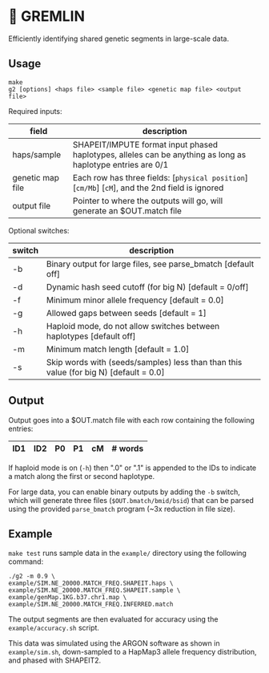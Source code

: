 # :herb: GREMLIN

Efficiently identifying shared genetic segments in large-scale data.

## Usage

```
make
g2 [options] <haps file> <sample file> <genetic map file> <output file>
```

Required inputs:

| field | description |
| --- | --- |
| haps/sample | SHAPEIT/IMPUTE format input phased haplotypes, alleles can be anything as long as haplotype entries are 0/1 |
| genetic map file | Each row has three fields: [`physical position`] [`cm/Mb`] [`cM`], and the 2nd field is ignored |
| output file | Pointer to where the outputs will go, will generate an $OUT.match file |

Optional switches:

| switch | description |
| --- | --- |
| -b | Binary output for large files, see parse_bmatch [default off] |
| -d | Dynamic hash seed cutoff (for big N) [default = 0/off] |
| -f | Minimum minor allele frequency [default = 0.0] |
| -g | Allowed gaps between seeds [default = 1] |
| -h | Haploid mode, do not allow switches between haplotypes [default off] |
| -m | Minimum match length [default = 1.0] |
| -s | Skip words with (seeds/samples) less than than this value (for big N) [default = 0.0] |

## Output

Output goes into a $OUT.match file with each row containing the following entries:

| ID1 | ID2 | P0 | P1 | cM | # words |
| --- | --- | --- | --- | --- | --- |

If haploid mode is on (`-h`) then ".0" or ".1" is appended to the IDs to indicate a match along the first or second haplotype.

For large data, you can enable binary outputs by adding the `-b` switch, which will generate three files (`$OUT.bmatch/bmid/bsid`) that can be parsed using the provided `parse_bmatch` program (~3x reduction in file size).

## Example

`make test` runs sample data in the `example/` directory using the following command:
```
./g2 -m 0.9 \
example/SIM.NE_20000.MATCH_FREQ.SHAPEIT.haps \
example/SIM.NE_20000.MATCH_FREQ.SHAPEIT.sample \
example/genMap.1KG.b37.chr1.map \
example/SIM.NE_20000.MATCH_FREQ.INFERRED.match
```

The output segments are then evaluated for accuracy using the `example/accuracy.sh` script.

This data was simulated using the ARGON software as shown in `example/sim.sh`, down-sampled to a HapMap3 allele frequency distribution, and phased with SHAPEIT2.
